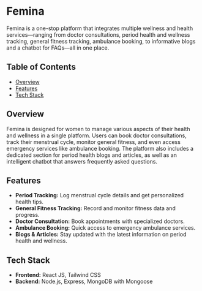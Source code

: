 # Femina

Femina is a one-stop platform that integrates multiple wellness and health services—ranging from doctor consultations, period health and wellness tracking, general fitness tracking, ambulance booking, to informative blogs and a chatbot for FAQs—all in one place.

## Table of Contents

- [Overview](#overview)
- [Features](#features)
- [Tech Stack](#tech-stack)


## Overview

Femina is designed for women to manage various aspects of their health and wellness in a single platform. Users can book doctor consultations, track their menstrual cycle, monitor general fitness, and even access emergency services like ambulance booking. The platform also includes a dedicated section for period health blogs and articles, as well as an intelligent chatbot that answers frequently asked questions.

## Features

- **Period Tracking:** Log menstrual cycle details and get personalized health tips.
- **General Fitness Tracking:** Record and monitor fitness data and progress.
- **Doctor Consultation:** Book appointments with specialized doctors.
- **Ambulance Booking:** Quick access to emergency ambulance services.
- **Blogs & Articles:** Stay updated with the latest information on period health and wellness.

## Tech Stack

- **Frontend:** React JS, Tailwind CSS
- **Backend:** Node.js, Express, MongoDB with Mongoose


